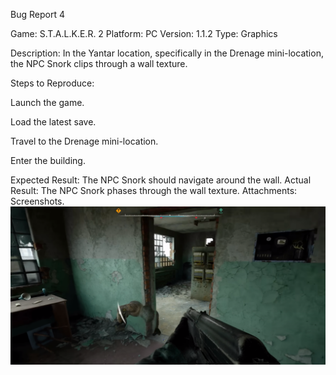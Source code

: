 Bug Report 4

Game: S.T.A.L.K.E.R. 2
 Platform: PC
 Version: 1.1.2
 Type: Graphics

Description: In the Yantar location, specifically in the Drenage mini-location, the NPC Snork clips through a wall texture.

Steps to Reproduce:

Launch the game.

Load the latest save.

Travel to the Drenage mini-location.

Enter the building.

Expected Result: The NPC Snork should navigate around the wall.
 Actual Result: The NPC Snork phases through the wall texture.
 Attachments: Screenshots.  ![Bug Screenshot](bug4_screenshot.png)



